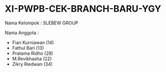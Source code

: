 # XI-PWPB-CEK-BRANCH-BARU-YGY

Nama Kelompok : SLEBEW GROUP

Nama Anggota :
- Fian Kurniawan (14)
- Fathul Bari (13)
- Pratama Ridho (28)
- M.Revikhasha (22)
- Zikry Riedwan (34)
